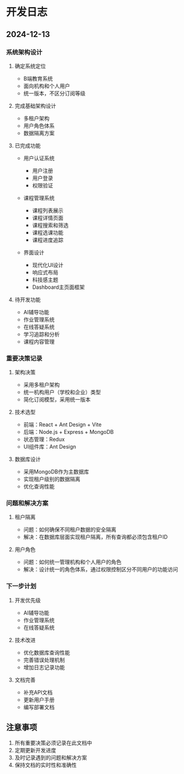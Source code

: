 # 开发日志

## 2024-12-13
### 系统架构设计
1. 确定系统定位
   - B端教育系统
   - 面向机构和个人用户
   - 统一版本，不区分订阅等级

2. 完成基础架构设计
   - 多租户架构
   - 用户角色体系
   - 数据隔离方案

3. 已完成功能
   - 用户认证系统
     - 用户注册
     - 用户登录
     - 权限验证
   
   - 课程管理系统
     - 课程列表展示
     - 课程详情页面
     - 课程搜索和筛选
     - 课程选课功能
     - 课程进度追踪

   - 界面设计
     - 现代化UI设计
     - 响应式布局
     - 科技感主题
     - Dashboard主页面框架

4. 待开发功能
   - AI辅导功能
   - 作业管理系统
   - 在线答疑系统
   - 学习追踪和分析
   - 课程内容管理

### 重要决策记录
1. 架构决策
   - 采用多租户架构
   - 统一机构用户（学校和企业）类型
   - 简化订阅模型，采用统一版本

2. 技术选型
   - 前端：React + Ant Design + Vite
   - 后端：Node.js + Express + MongoDB
   - 状态管理：Redux
   - UI组件库：Ant Design

3. 数据库设计
   - 采用MongoDB作为主数据库
   - 实现租户级别的数据隔离
   - 优化查询性能

### 问题和解决方案
1. 租户隔离
   - 问题：如何确保不同租户数据的安全隔离
   - 解决：在数据库层面实现租户隔离，所有查询都必须包含租户ID

2. 用户角色
   - 问题：如何统一管理机构和个人用户的角色
   - 解决：设计统一的角色体系，通过权限控制区分不同用户的功能访问

### 下一步计划
1. 开发优先级
   - AI辅导功能
   - 作业管理系统
   - 在线答疑系统

2. 技术改进
   - 优化数据库查询性能
   - 完善错误处理机制
   - 增加日志记录功能

3. 文档完善
   - 补充API文档
   - 更新用户手册
   - 编写部署文档

## 注意事项
1. 所有重要决策必须记录在此文档中
2. 定期更新开发进度
3. 及时记录遇到的问题和解决方案
4. 保持文档的实时性和准确性
